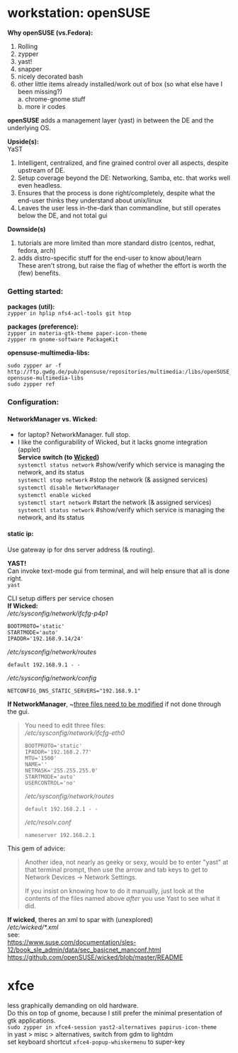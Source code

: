 # workstation: openSUSE
**Why openSUSE (vs.Fedora):**  
1. Rolling  
2. zypper  
2. yast!
2. snapper
2. nicely decorated bash  
2. other little items already installed/work out of box (so what else have I been missing?)  
  a. chrome-gnome stuff  
  b. more ir codes  

**openSUSE** adds a management layer (yast) in between the DE and the underlying OS.  

**Upside(s):**  
YaST
1. Intelligent, centralized, and fine grained control over all aspects, despite upstream of DE.  
2. Setup coverage beyond the DE: Networking, Samba, etc. that works well even headless.
2. Ensures that the process is done right/completely, despite what the end-user thinks they understand about unix/linux  
2. Leaves the user less in-the-dark than commandline, but still operates below the DE, and not total gui  

**Downside(s)**  
1. tutorials are more limited than more standard distro (centos, redhat, fedora, arch)  
2. adds distro-specific stuff for the end-user to know about/learn  
These aren't strong, but raise the flag of whether the effort is worth the (few) benefits.  

### Getting started:
**packages (util):**  
`zypper in hplip nfs4-acl-tools git htop`  

**packages (preference):**  
`zypper in materia-gtk-theme paper-icon-theme`  
`zypper rm gnome-software PackageKit`  

**opensuse-multimedia-libs:**  
```
sudo zypper ar -f http://ftp.gwdg.de/pub/opensuse/repositories/multimedia:/libs/openSUSE_Tumbleweed/ opensuse-multimedia-libs
sudo zypper ref
```
### Configuration:
#### NetworkManager vs. Wicked:  
- for laptop? NetworkManager. full stop.  
- I like the configurability of Wicked, but it lacks gnome integration (applet)  
**Service switch (to [Wicked])**  
`systemctl status network` #show/verify which service is managing the network, and its status  
`systemctl stop network` #stop the network (& assigned services)  
`systemctl disable NetworkManager`  
`systemctl enable wicked`  
`systemctl start network`  #start the network (& assigned services)  
`systemctl status network`  #show/verify which service is managing the network, and its status  

#### static ip:
Use gateway ip for dns server address (& routing).  

**YAST!**  
Can invoke text-mode gui from terminal, and will help ensure that all is done right.  
`yast`  

CLI setup differs per service chosen  
**If Wicked:**  
_/etc/sysconfig/network/ifcfg-p4p1_  
``` 
BOOTPROTO='static'  
STARTMODE='auto'  
IPADDR='192.168.9.14/24'  
```
_/etc/sysconfig/network/routes_  
``` 
default 192.168.9.1 - -  
```
_/etc/sysconfig/network/config_  
```
NETCONFIG_DNS_STATIC_SERVERS="192.168.9.1"  
```
 
**If NetworkManager**, ~[three files need to be modified](https://forums.opensuse.org/showthread.php/431523-Configure-Static-Ip-using-the-Terminal?p=2109330#post2109330) if not done through the gui.  

> You need to edit three files:  
> _/etc/sysconfig/network/ifcfg-eth0_  
> ``` 
> BOOTPROTO='static'  
> IPADDR='192.168.2.77'  
> MTU='1500'  
> NAME=''  
> NETMASK='255.255.255.0'  
> STARTMODE='auto'  
> USERCONTROL='no'  
> ``` 
> _/etc/sysconfig/network/routes_  
> ``` 
> default 192.168.2.1 - -  
> ```
> _/etc/resolv.conf_  
> ```
> nameserver 192.168.2.1  
> ```

This gem of advice:  
> Another idea, not nearly as geeky or sexy, would be to enter "yast" at that terminal prompt, then use the arrow and tab keys to get to Network Devices -> Network Settings.  
> 
> If you insist on knowing how to do it manually, just look at the contents of the files named above *after* you use Yast to see what it did.  

**If wicked**, theres an xml to spar with (unexplored)  
_/etc/wicked/*.xml_  
see:  
https://www.suse.com/documentation/sles-12/book_sle_admin/data/sec_basicnet_manconf.html  
https://github.com/openSUSE/wicked/blob/master/README  

[Fileshare]: ../html/fileshare.html#acl-setup
[Wicked]: https://doc.opensuse.org/documentation/leap/reference/html/book.opensuse.reference/cha.network.html#sec.network.manconf.using_wicked

# xfce
less graphically demanding on old hardware.  
Do this on top of gnome, because I still prefer the minimal presentation of gtk applications.  
`sudo zypper in xfce4-session yast2-alternatives papirus-icon-theme`  
in yast > misc > alternatives, switch from gdm to lightdm  
set keyboard shortcut `xfce4-popup-whiskermenu` to super-key  

